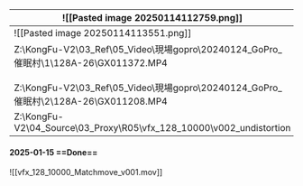 
| ![[Pasted image 20250114112759.png]]                                                                                                                                 |
| -------------------------------------------------------------------------------------------------------------------------------------------------------------------- |
| ![[Pasted image 20250114113551.png]]                                                                                                                                 |
| Z:\KongFu-V2\03_Ref\05_Video\現場gopro\20240124_GoPro_催眠村\1\128A-26\GX011372.MP4<br><br>Z:\KongFu-V2\03_Ref\05_Video\現場gopro\20240124_GoPro_催眠村\2\128A-26\GX011208.MP4 |
| Z:\KongFu-V2\04_Source\03_Proxy\R05\vfx_128_10000\v002_undistortion                                                                                                  |
#### 2025-01-15 ==Done==
![[vfx_128_10000_Matchmove_v001.mov]]